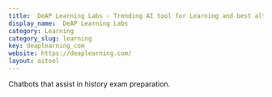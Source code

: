 ```yaml
---
title:  DeAP Learning Labs - Trending AI tool for Learning and best alternatives
display_name:  DeAP Learning Labs
category: Learning
category_slug: learning
key: deaplearning_com
website: https://deaplearning.com/
layout: aitool
---
```


Chatbots that assist in history exam preparation.
